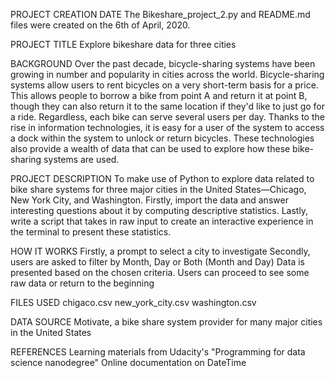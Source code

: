 PROJECT CREATION DATE
The Bikeshare_project_2.py and README.md files were created on the 6th of April, 2020.


PROJECT TITLE
Explore bikeshare data for three cities


BACKGROUND
Over the past decade, bicycle-sharing systems have been growing in number and popularity in cities across the world. Bicycle-sharing systems allow users
to rent	bicycles on a very short-term basis for a price. This allows people to borrow a bike from point A and return it at point B, though they can also
return it to the same location if they'd like to just go for a ride. Regardless, each bike can serve several users per day. Thanks to the rise in information
technologies, it is easy for a user of the system to access a dock within the system to unlock or return bicycles. These technologies also provide a wealth
of data that can be used to explore how these bike-sharing systems are used.

PROJECT DESCRIPTION
To make use of Python to explore data related to bike share systems for three major cities in the United States—Chicago, New York City, and Washington. Firstly, import the data and answer interesting questions about it by computing descriptive statistics. Lastly, write a script that takes in raw input to create an interactive experience in the terminal to present these statistics.


HOW IT WORKS
Firstly, a prompt to select a city to investigate
Secondly,  users are asked to filter by Month, Day or Both (Month and Day)
Data is presented based on the chosen criteria.
Users can  proceed to see some raw data or return to the beginning


FILES USED
chigaco.csv
new_york_city.csv
washington.csv


DATA SOURCE
Motivate, a bike share system provider for many major cities in the United States


REFERENCES
Learning materials from Udacity's "Programming for data science nanodegree"
Online documentation on DateTime
